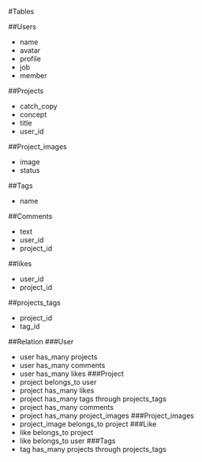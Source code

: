 #Tables

##Users
* name
* avatar
* profile
* job
* member

##Projects
* catch_copy
* concept
* title
* user_id

##Project_images
* image
* status


##Tags
* name

##Comments
* text
* user_id
* project_id

##likes
* user_id
* project_id

##projects_tags
* project_id
* tag_id

##Relation
###User
* user has_many projects
* user has_many comments
* user has_many likes
###Project
* project belongs_to user
* project has_many likes
* project has_many tags through projects_tags
* project has_many comments
* project has_many project_images
###Project_images
* project_image belongs_to project
###Like
* like belongs_to project
* like belongs_to user
###Tags
* tag has_many projects through projects_tags